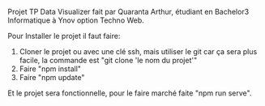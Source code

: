 Projet TP Data Visualizer fait par Quaranta Arthur, étudiant en Bachelor3 Informatique à Ynov option Techno Web.

Pour Installer le projet il faut faire:
1) Cloner le projet ou avec une clé ssh, mais utiliser le git car ça sera plus facile, la commande est "git clone 'le nom du projet'"
2) Faire "npm install"
3) Faire "npm update"

Et le projet sera fonctionnelle, pour le faire marché faite "npm run serve".
